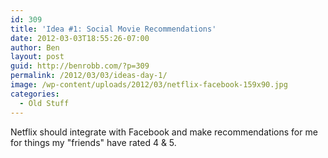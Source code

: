 ```yaml
---
id: 309
title: 'Idea #1: Social Movie Recommendations'
date: 2012-03-03T18:55:26-07:00
author: Ben
layout: post
guid: http://benrobb.com/?p=309
permalink: /2012/03/03/ideas-day-1/
image: /wp-content/uploads/2012/03/netflix-facebook-159x90.jpg
categories:
  - Old Stuff
---
```

Netflix should integrate with Facebook and make recommendations for me for things my "friends" have rated 4 &amp; 5.